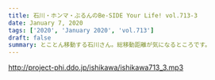 ```yaml
---
title: 石川・ホンマ・ぶるんのBe-SIDE Your Life! vol.713-3
date: January 7, 2020
tags: ['2020', 'January 2020', 'vol.713']
draft: false
summary: とことん移動する石川さん。総移動距離が気になるところです。
---
```


http://project-phi.ddo.jp/ishikawa/ishikawa713_3.mp3